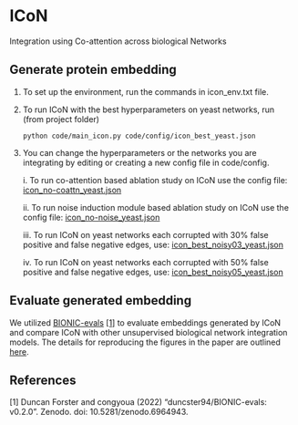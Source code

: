 # ICoN
Integration using Co-attention across biological Networks

## Generate protein embedding
1. To set up the environment, run the commands in icon_env.txt file.
2. To run ICoN with the best hyperparameters on yeast networks, run (from project folder)
    ```
   python code/main_icon.py code/config/icon_best_yeast.json
   ```
4. You can change the hyperparameters or the networks you are integrating by editing or creating a new config file in code/config.

   i. To run co-attention based ablation study on ICoN use the config file: [icon_no-coattn_yeast.json](https://github.com/Murali-group/ICoN/blob/main/code/config/icon_no-coattn_yeast.json)
   
   ii. To run noise induction module based ablation study on ICoN use the config file: [icon_no-noise_yeast.json](https://github.com/Murali-group/ICoN/blob/main/code/config/icon_no-noise_yeast.json)

   iii. To run ICoN on yeast networks each corrupted with 30%  false positive and false negative edges, use:  [icon_best_noisy03_yeast.json](https://github.com/Murali-group/ICoN/blob/main/code/config/icon_best_noisy03_yeast.json)

   iv. To run ICoN on yeast networks each corrupted with 50%  false positive and false negative edges, use:  [icon_best_noisy05_yeast.json](https://github.com/Murali-group/ICoN/blob/main/code/config/icon_best_noisy05_yeast.json)

## Evaluate generated embedding
We utilized [BIONIC-evals](https://github.com/duncster94/BIONIC-evals) [[1]](#1) to evaluate embeddings generated by ICoN and compare ICoN with other unsupervised biological network integration models.
The details for reproducing the figures in the paper are outlined [here](https://github.com/Murali-group/ICoN/edit/main/eval/README.md).

## References
<a id="1">[1]</a> 
Duncan Forster and congyoua (2022) “duncster94/BIONIC-evals: v0.2.0”.
Zenodo. doi: 10.5281/zenodo.6964943.

